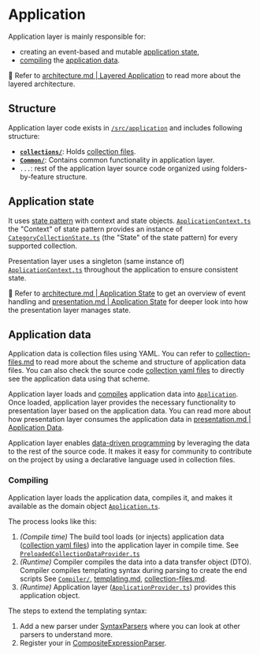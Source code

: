 # Application

Application layer is mainly responsible for:

- creating an event-based and mutable [application state](#application-state),
- [compiling](#compiling) the [application data](#application-data).

📖 Refer to [architecture.md | Layered Application](./architecture.md#layered-application) to read more about the layered architecture.

## Structure

Application layer code exists in [`/src/application`](./../src/application/) and includes following structure:

- [**`collections/`**](./../src/application/collections/): Holds [collection files](./collection-files.md).
- [**`Common/`**](./../src/application/Common/): Contains common functionality in application layer.
- `...`: rest of the application layer source code organized using folders-by-feature structure.

## Application state

It uses [state pattern](https://en.wikipedia.org/wiki/State_pattern) with context and state objects. [`ApplicationContext.ts`](./../src/application/Context/ApplicationContext.ts) the "Context" of state pattern provides an instance of [`CategoryCollectionState.ts`](./../src/application/Context/State/CategoryCollectionState.ts) (the "State" of the state pattern) for every supported collection.

Presentation layer uses a singleton (same instance of) [`ApplicationContext.ts`](./../src/application/Context/ApplicationContext.ts) throughout the application to ensure consistent state.

📖 Refer to [architecture.md | Application State](./architecture.md#application-state) to get an overview of event handling and [presentation.md | Application State](./presentation.md#application-state) for deeper look into how the presentation layer manages state.

## Application data

Application data is collection files using YAML. You can refer to [collection-files.md](./collection-files.md) to read more about the scheme and structure of application data files. You can also check the source code [collection yaml files](./../src/application/collections/) to directly see the application data using that scheme.

Application layer loads and [compiles](#compiling) application data into [`Application`](./../src/domain/Application.ts).
Once loaded, application layer provides the necessary functionality to presentation layer based on the application data.
You can read more about how presentation layer consumes the application data in [presentation.md | Application Data](./presentation.md#application-data).

Application layer enables [data-driven programming](https://en.wikipedia.org/wiki/Data-driven_programming) by leveraging the data to the rest of the source code. It makes it easy for community to contribute on the project by using a declarative language used in collection files.

### Compiling

Application layer loads the application data, compiles it, and makes it available as the domain object [`Application.ts`](./../src/domain/Application.ts).

The process looks like this:

1. *(Compile time)*
   The build tool loads (or injects) application data ([collection yaml files](./../src/application/collections/)) into the application layer in compile time.
   See [`PreloadedCollectionDataProvider.ts`](./../src/application/PreloadedCollectionDataProvider.ts)
2. *(Runtime)*
   Compiler compiles the data into a data transfer object (DTO).
   Compiler compiles templating syntax during parsing to create the end scripts
   See [`Compiler/`](./../src/application/Compiler/), [templating.md](./templating.md), [collection-files.md](./collection-files.md).
3. *(Runtime)*
   Application layer ([`ApplicationProvider.ts`](./../src/application/Loader/ApplicationProvider.ts)) provides this application object.

The steps to extend the templating syntax:

1. Add a new parser under [SyntaxParsers](./../src/application/Parser/Executable/Script/Compiler/Expressions/SyntaxParsers) where you can look at other parsers to understand more.
2. Register your in [CompositeExpressionParser](./../src/application/Parser/Executable/Script/Compiler/Expressions/Parser/CompositeExpressionParser.ts).
